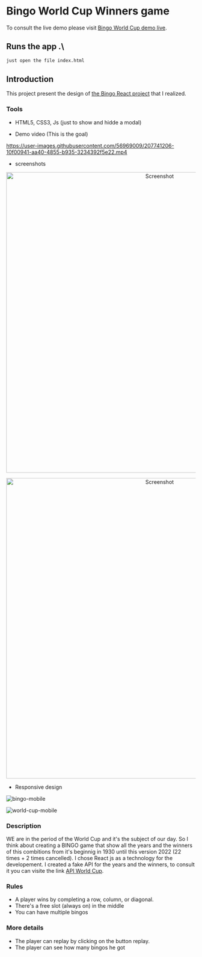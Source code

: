 # Bingo World Cup Winners game

To consult the live demo please visit [Bingo World Cup demo live](https://tahiriabdo131.github.io/bingo-world-cup/).


## Runs the app .\

```sh
just open the file index.html
```


## Introduction

This project present the design of [the Bingo React project](https://github.com/tahiriabdo131/bingo-world-cup/) that I realized.

### Tools
- HTML5, CSS3, Js (just to show and hidde a modal)

- Demo video (This is the goal)

https://user-images.githubusercontent.com/56969009/207741206-10f00941-aa40-4855-b935-3234392f5e22.mp4


- screenshots

<p align="center">
    <img alt="Screenshot" src="https://user-images.githubusercontent.com/56969009/207665509-75f0717b-bd9c-4efd-9f65-6aed95066c11.png" width="800">
</p>

<p align="center">
    <img alt="Screenshot" src="https://user-images.githubusercontent.com/56969009/207665674-63cc20f0-6f9d-4318-9e52-e915ea775a90.png" width="800">
</p>


- Responsive design 

![bingo-mobile](https://user-images.githubusercontent.com/56969009/207741659-326640ca-3387-48dc-9ed7-1077b3359a59.jpeg)

![world-cup-mobile](https://user-images.githubusercontent.com/56969009/207741660-d5f0de9e-c8ce-4d1c-a90d-90ef96d8522b.jpeg)


### Description

WE are in the period of the World Cup and it's the subject of our day.
So I think about creating a BINGO game that show all the years and the winners of this combitions from it's beginnig in 1930 until this version 2022 (22 times + 2 times cancelled). I chose React js as a technology for the developement.
I created a fake API for the years and the winners, to consult it you can visite the link [API World Cup](https://fake-api-ip4o.onrender.com/api/students).


### Rules

- A player wins by completing a row, column, or diagonal.
- There's a free slot (always on) in the middle
- You can have multiple bingos

### More details

- The player can replay by clicking on the button replay.
- The player can see how many bingos he got
